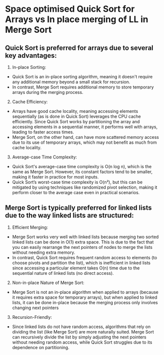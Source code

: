 # Space optimised Quick Sort for Arrays vs In place merging of LL in Merge Sort

## Quick Sort is preferred for arrays due to several key advantages:
1. In-place Sorting:
  - Quick Sort is an in-place sorting algorithm, meaning it doesn't require any additional memory beyond a small stack for recursion.
  - In contrast, Merge Sort requires additional memory to store temporary arrays during the merging process.
    
2. Cache Efficiency:
  - Arrays have good cache locality, meaning accessing elements sequentially (as is done in Quick Sort) leverages the CPU cache efficiently. Since Quick Sort works by partitioning the array and accessing elements in a sequential manner, it performs well with arrays, leading to faster access times.
  - Merge Sort, on the other hand, can have more scattered memory access due to its use of temporary arrays, which may not benefit as much from cache locality.
    
3. Average-case Time Complexity:
  - Quick Sort's average-case time complexity is O(n log n), which is the same as Merge Sort. However, its constant factors tend to be smaller, making it faster in practice for most inputs.
  - Quick Sort’s worst-case time complexity is O(n²), but this can be mitigated by using techniques like randomized pivot selection, making it perform closer to the average case even in practical scenarios.

## Merge Sort is typically preferred for linked lists due to the way linked lists are structured:
1. Efficient Merging:
  - Merge Sort works very well with linked lists because merging two sorted linked lists can be done in O(1) extra space. This is due to the fact that you can easily rearrange the next pointers of nodes to merge the lists without needing extra memory.
  - In contrast, Quick Sort requires frequent random access to elements (to choose pivots and partition the list), which is inefficient in linked lists since accessing a particular element takes O(n) time due to the sequential nature of linked lists (no direct access).

2. Non-in-place Nature of Merge Sort:
  - Merge Sort is not an in-place algorithm when applied to arrays (because it requires extra space for temporary arrays), but when applied to linked lists, it can be done in-place because the merging process only involves changing next pointers

3. Recursion-Friendly:
  - Since linked lists do not have random access, algorithms that rely on dividing the list (like Merge Sort) are more naturally suited. Merge Sort can recursively divide the list by simply adjusting the next pointers without needing random access, while Quick Sort struggles due to its dependence on partitioning.


